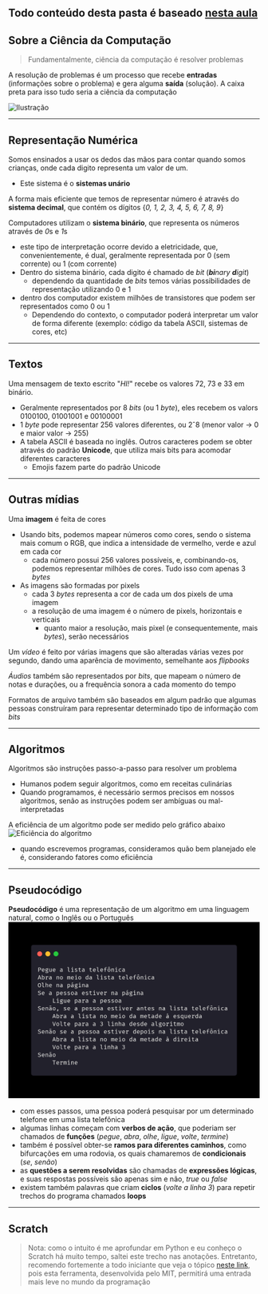 Todo conteúdo desta pasta é baseado [nesta aula](https://cs50.harvard.edu/x/2021/weeks/0/)
---

## Sobre a Ciência da Computação

> Fundamentalmente, ciência da computação é resolver problemas

A resolução de problemas é um processo que recebe __entradas__ (informações sobre o problema) e gera alguma __saída__ (solução). A caixa preta para isso tudo seria a ciência da computação

![Ilustração](https://cs50.harvard.edu/x/2021/notes/0/input_output.png)

---

## Representação Numérica
Somos ensinados a usar os dedos das mãos para contar quando somos crianças, onde cada digito representa um valor de um.
- Este sistema é o __sistemas unário__

A forma mais eficiente que temos de representar número é através do __sistema decimal__, que contém os dígitos {_0, 1, 2, 3, 4, 5, 6, 7, 8, 9_}

Computadores utilizam o __sistema binário__, que representa os números através de *0*s e *1*s
  - este tipo de interpretação ocorre devido a eletricidade, que, convenientemente, é dual, geralmente representada por 0 (sem corrente) ou 1 (com corrente)
  - Dentro do sistema binário, cada digito é chamado de _bit_ (_**bi**nary **d**igit_)
    - dependendo da quantidade de _bits_ temos várias possibilidades de representação utilizando 0 e 1
  - dentro dos computador existem milhões de transistores que podem ser representados como 0 ou 1
    - Dependendo do contexto, o computador poderá interpretar um valor de forma diferente (exemplo: código da tabela ASCII, sistemas de cores, etc)
---

## Textos

Uma mensagem de texto escrito "_HI!_" recebe os valores 72, 73 e 33 em binário.
- Geralmente representados por 8 _bits_ (ou 1 _byte_), eles recebem os valors 0100100, 01001001 e 00100001
- 1 _byte_ pode representar 256 valores diferentes, ou 2ˆ8 (menor valor -> 0 e maior valor -> 255)
- A tabela ASCII é baseada no inglês. Outros caracteres podem se obter através do padrão __Unicode__, que utiliza mais bits para acomodar diferentes caracteres
    - Emojis fazem parte do padrão Unicode

---

## Outras mídias
Uma __imagem__ é feita de cores
- Usando bits, podemos mapear números como cores, sendo o sistema mais comum o RGB, que indica a intensidade de vermelho, verde e azul em cada cor
  - cada número possui 256 valores possíveis, e, combinando-os, podemos representar milhões de cores. Tudo isso com apenas 3 _bytes_
- As imagens são formadas por pixels
  - cada 3 _bytes_ representa a cor de cada um dos pixels de uma imagem
  - a resolução de uma imagem é o número de pixels, horizontais e verticais
    - quanto maior a resolução, mais pixel (e consequentemente, mais _bytes_), serão necessários

Um _vídeo_ é feito por várias imagens que são alteradas várias vezes por segundo, dando uma aparência de movimento, semelhante aos _flipbooks_

_Áudios_ também são representados por _bits_, que mapeam o número de notas e durações, ou a frequência sonora a cada momento do tempo

Formatos de arquivo também são baseados em algum padrão que algumas pessoas construíram para representar determinado tipo de informação com _bits_

---

## Algoritmos
Algoritmos são instruções passo-a-passo para resolver um problema
- Humanos podem seguir algoritmos, como em receitas culinárias
- Quando programamos, é necessário sermos precisos em nossos algoritmos, senão as instruções podem ser ambíguas ou mal-interpretadas

A eficiência de um algoritmo pode ser medido pelo gráfico abaixo
![Eficiência do algoritmo](https://cs50.harvard.edu/x/2021/notes/0/running_time.png)

- quando escrevemos programas, consideramos quão bem planejado ele é, considerando fatores como eficiência

---

## Pseudocódigo

__Pseudocódigo__ é uma representação de um algoritmo em uma linguagem natural, como o Inglês ou o Português
![Exemplo de pseudocódigo](img/pseud_ex.png)

  - com esses passos, uma pessoa poderá pesquisar por um determinado telefone em uma lista telefônica
  - algumas linhas começam com __verbos de ação__, que poderiam ser chamados de __funções__ (_pegue_, _abra_, _olhe_, _ligue_, _volte_, _termine_)
  - também é possível obter-se __ramos para diferentes caminhos__, como bifurcações em uma rodovia, os quais chamaremos de __condicionais__ (_se_, _senão_)
  - as __questões a serem resolvidas__ são chamadas de __expressões lógicas__, e suas respostas possíveis são apenas sim e não, _true_ ou _false_
  - existem também palavras que criam __ciclos__ (_volte a linha 3_) para repetir trechos do programa chamados **__loops__**

---

## Scratch
> Nota: como o intuito é me aprofundar em Python e eu conheço o Scratch há muito tempo, saltei este trecho nas anotações. Entretanto, recomendo fortemente a todo iniciante que veja o tópico [neste link](https://cs50.harvard.edu/x/2021/notes/0/#scratch), pois esta ferramenta, desenvolvida pelo MIT, permitirá uma entrada mais leve no mundo da programação
